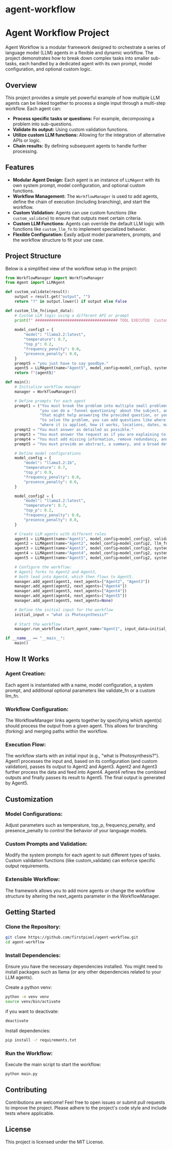 # agent-workflow
# Agent Workflow Project

Agent Workflow is a modular framework designed to orchestrate a series of language model (LLM) agents in a flexible and dynamic workflow. The project demonstrates how to break down complex tasks into smaller sub-tasks, each handled by a dedicated agent with its own prompt, model configuration, and optional custom logic.

## Overview

This project provides a simple yet powerful example of how multiple LLM agents can be linked together to process a single input through a multi-step workflow. Each agent can:

- **Process specific tasks or questions:** For example, decomposing a problem into sub-questions.
- **Validate its output:** Using custom validation functions.
- **Utilize custom LLM functions:** Allowing for the integration of alternative APIs or logic.
- **Chain results:** By defining subsequent agents to handle further processing.

## Features

- **Modular Agent Design:** Each agent is an instance of `LLMAgent` with its own system prompt, model configuration, and optional custom functions.
- **Workflow Management:** The `WorkflowManager` is used to add agents, define the chain of execution (including branching), and start the workflow.
- **Custom Validation:** Agents can use custom functions (like `custom_validate`) to ensure that outputs meet certain criteria.
- **Custom LLM Functions:** Agents can override the default LLM logic with functions like `custom_llm_fn` to implement specialized behavior.
- **Flexible Configuration:** Easily adjust model parameters, prompts, and the workflow structure to fit your use case.

## Project Structure

Below is a simplified view of the workflow setup in the project:

```python
from WorkflowManager import WorkflowManager
from Agent import LLMAgent

def custom_validate(result):
    output = result.get("output", "")
    return "?" in output.lower() if output else False

def custom_llm_fn(input_data):
    # Custom LLM logic using a different API or prompt
    print(f" #################################### TOOL EXECUTED  Custom LLM called with input: {input_data}")
    
    model_config3 = {
        "model": "llama3.2:latest",
        "temperature": 0.7,
        "top_p": 0.2,
        "frequency_penalty": 0.0,
        "presence_penalty": 0.0,
    }
    prompt5 = "you just have to say goodbye."
    agent5 = LLMAgent(name="Agent5", model_config=model_config3, system=prompt5, retry_limit=3, expected_inputs=1)
    return f"{agent5}"

def main():
    # Initialize workflow manager
    manager = WorkflowManager()

    # Define prompts for each agent
    prompt1 = ("You must break the problem into multiple small problems, "
               "you can do a 'funnel questioning' about the subject, adding 10 questions "
               "that might help answering the provided question, or you can break into multiple tasks "
               "to solve the problem, you can add questions like where it was discovered, how it was discovered, "
               "where it is applied, how it works, locations, dates, main person names involved, everything to add to the question, including history etc.")
    prompt2 = "You must answer as detailed as possible."
    prompt3 = "You must answer the request as if you are explaining to a 10-year-old child, as if you are a YouTuber."
    prompt4 = "You must add missing information, remove redundancy, and make it as clear as possible."
    prompt5 = "You must provide an abstract, a summary, and a broad detailed explanation."

    # Define model configurations
    model_config = {
        "model": "llama3.2:1b",
        "temperature": 0.7,
        "top_p": 0.9,
        "frequency_penalty": 0.0,
        "presence_penalty": 0.0,
    }

    model_config2 = {
        "model": "llama3.2:latest",
        "temperature": 0.7,
        "top_p": 0.2,
        "frequency_penalty": 0.0,
        "presence_penalty": 0.0,
    }

    # Create LLM agents with different roles
    agent1 = LLMAgent(name="Agent1", model_config=model_config2, validate_fn=custom_validate, system=prompt1, retry_limit=3, expected_inputs=1)
    agent2 = LLMAgent(name="Agent2", model_config=model_config2, llm_fn=custom_llm_fn, system=prompt2, retry_limit=3, expected_inputs=1)
    agent3 = LLMAgent(name="Agent3", model_config=model_config2, system=prompt3, retry_limit=3, expected_inputs=1)
    agent4 = LLMAgent(name="Agent4", model_config=model_config2, system=prompt4, retry_limit=3, expected_inputs=2)
    agent5 = LLMAgent(name="Agent5", model_config=model_config2, system=prompt5, retry_limit=3, expected_inputs=1)

    # Configure the workflow:
    # Agent1 forks to Agent2 and Agent3,
    # both lead into Agent4, which then flows to Agent5.
    manager.add_agent(agent1, next_agents=["Agent2", "Agent3"])
    manager.add_agent(agent2, next_agents=["Agent4"])
    manager.add_agent(agent3, next_agents=["Agent4"])
    manager.add_agent(agent4, next_agents=["Agent5"])
    manager.add_agent(agent5, next_agents=None)

    # Define the initial input for the workflow
    initial_input = "what is Photosynthesis?"
    
    # Start the workflow
    manager.run_workflow(start_agent_name="Agent1", input_data=initial_input)

if __name__ == "__main__":
    main()
```

## How It Works
### Agent Creation:
Each agent is instantiated with a name, model configuration, a system prompt, and additional optional parameters like validate_fn or a custom llm_fn.

### Workflow Configuration:
The WorkflowManager links agents together by specifying which agent(s) should process the output from a given agent. This allows for branching (forking) and merging paths within the workflow.

### Execution Flow:

The workflow starts with an initial input (e.g., "what is Photosynthesis?").
Agent1 processes the input and, based on its configuration (and custom validation), passes its output to Agent2 and Agent3.
Agent2 and Agent3 further process the data and feed into Agent4.
Agent4 refines the combined outputs and finally passes its result to Agent5.
The final output is generated by Agent5.

## Customization
### Model Configurations:
Adjust parameters such as temperature, top_p, frequency_penalty, and presence_penalty to control the behavior of your language models.

### Custom Prompts and Validation:
Modify the system prompts for each agent to suit different types of tasks. Custom validation functions (like custom_validate) can enforce specific output requirements.

### Extensible Workflow:
The framework allows you to add more agents or change the workflow structure by altering the next_agents parameter in the WorkflowManager.

## Getting Started
### Clone the Repository:
```bash
git clone https://github.com/firstpixel/agent-workflow.git
cd agent-workflow
```
### Install Dependencies:

Ensure you have the necessary dependencies installed. You might need to install packages such as llama (or any other dependencies related to your LLM agents).

Create a python venv:
```bash
python -m venv venv
source venv/bin/activate
```
if you want to deactivate:
```bash
deactivate
```

Install dependencies:
```bash
pip install -r requirements.txt
```
### Run the Workflow:

Execute the main script to start the workflow:

```bash
python main.py
```
## Contributing
Contributions are welcome! Feel free to open issues or submit pull requests to improve the project. Please adhere to the project's code style and include tests where applicable.

## License
This project is licensed under the MIT License.
